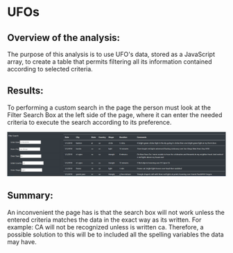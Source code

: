 # UFOs

## Overview of the analysis:

The purpose of this analysis is to use UFO's data, stored as a JavaScript array, to create a table that permits filtering all its information contained according to selected criteria. 

## Results:

To performing a custom search in the page the person must look at the Filter Search Box at the left side of the page, where it can enter the needed criteria to execute the search according to its preference.

![](images/Filter_Search.PNG)

## Summary:

An inconvenient the page has is that the search box will not work unless the entered criteria matches the data in the exact way as its written. For example: CA will not be recognized unless is written ca. Therefore, a possible solution to this will be to included all the spelling variables the data may have. 
